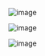![image](https://github.com/user-attachments/assets/63af5477-82e9-4234-8bf3-42b7471290d0)

![image](https://github.com/user-attachments/assets/d3f9892c-3336-494a-9d27-377ddc693b9b)

![image](https://github.com/user-attachments/assets/e740c628-03b5-4f62-8405-7faa665b2657)
